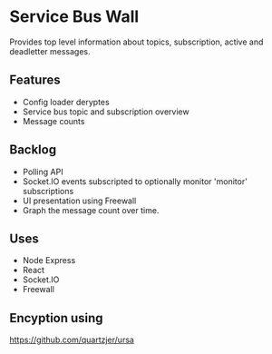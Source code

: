 # Service Bus Wall

Provides top level information about topics, subscription, active and deadletter messages.

## Features

+ Config loader deryptes
+ Service bus topic and subscription overview
+ Message counts

## Backlog

+ Polling API
+ Socket.IO events subscripted to optionally monitor 'monitor' subscriptions 
+ UI presentation using Freewall
+ Graph the message count over time.

## Uses

+ Node Express
+ React
+ Socket.IO
+ Freewall

## Encyption using

https://github.com/quartzjer/ursa

